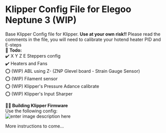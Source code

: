 # Klipper Config File for Elegoo Neptune 3 (WIP)
Base Klipper Config file for Klipper. **Use at your own risk!!** Please read the comments in the file, you will need to calibrate your hotend heater PID and E-steps   
📄 **Todo:**  
 ✔️ X Y Z E Steppers config  
 ✔️ Heaters and Fans  
 ⭕ (WIP) ABL using Z- (ZNP Glevel board - Strain Gauge Sensor)  
 ⭕ (WIP) Filament sensor  
 ⭕ (WIP) Klipper's Pressure Adance calibrate  
 ⭕ (WIP) Klipper's Input Sharper  

**👨‍🏫 Building Klipper Firmware**  
 Use the following config:  
![enter image description here](https://github.com/jerryngm/Neptune-Elegoo3-Klipper/raw/main/Klipper-Build-Settings.jpg)
 
 More instructions to come...

